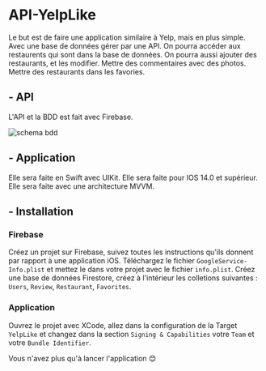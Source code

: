 # API-YelpLike


Le but est de faire une application similaire à Yelp, mais en plus simple. Avec une base de données gérer par une API. On pourra accéder aux restaurents qui sont dans la base de données. On pourra aussi ajouter des restaurants, et les modifier. Mettre des commentaires avec des photos. Mettre des restaurants dans les favories.


## - API

L'API et la BDD est fait avec Firebase.

![schema bdd](https://media.discordapp.net/attachments/1077217191918850148/1092479823135387749/Screenshot_2023-04-03_at_18.04.15.png?width=1914&height=1132)

## - Application

Elle sera faite en Swift avec UIKit. Elle sera faite pour IOS 14.0 et supérieur. Elle sera faite avec une architecture MVVM.


## - Installation

### Firebase

Créez un projet sur Firebase, suivez toutes les instructions qu'ils donnent par rapport à une application iOS. Téléchargez le fichier `GoogleService-Info.plist` et mettez le dans votre projet avec le fichier `info.plist`. Créez une base de données Firestore, créez à l'intérieur les colletions suivantes : `Users`, `Review`, `Restaurant`, `Favorites`.

### Application

Ouvrez le projet avec XCode, allez dans la configuration de la Target `YelpLike` et changez dans la section `Signing & Capabilities` votre `Team` et votre `Bundle Identifier`.

Vous n'avez plus qu'à lancer l'application 😊
